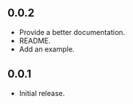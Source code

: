## 0.0.2

- Provide a better documentation.
- README.
- Add an example.

## 0.0.1

- Initial  release.
